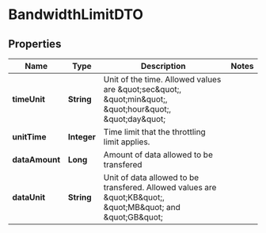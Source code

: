 

# BandwidthLimitDTO

## Properties

Name | Type | Description | Notes
------------ | ------------- | ------------- | -------------
**timeUnit** | **String** | Unit of the time. Allowed values are \&quot;sec\&quot;, \&quot;min\&quot;, \&quot;hour\&quot;, \&quot;day\&quot; | 
**unitTime** | **Integer** | Time limit that the throttling limit applies. | 
**dataAmount** | **Long** | Amount of data allowed to be transfered | 
**dataUnit** | **String** | Unit of data allowed to be transfered. Allowed values are \&quot;KB\&quot;, \&quot;MB\&quot; and \&quot;GB\&quot; | 



